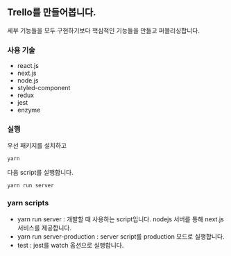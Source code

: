 ## Trello를 만들어봅니다.

세부 기능들을 모두 구현하기보다 핵심적인 기능들을 만들고 퍼블리싱합니다.

### 사용 기술

* react.js
* next.js
* node.js
* styled-component
* redux
* jest
* enzyme

### 실행

우선 패키지를 설치하고

`yarn`

다음 script를 실행합니다.

`yarn run server`

### yarn scripts

* yarn run server : 개발할 때 사용하는 script입니다. nodejs 서버를 통해 next.js 서비스를 제공합니다.
* yarn run server-production : server script를 production 모드로 실행합니다.
* test : jest를 watch 옵션으로 실행합니다.
